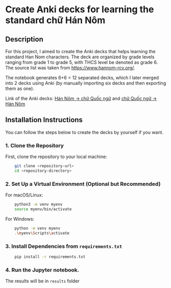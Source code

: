 # Create Anki decks for learning the standard chữ Hán Nôm

## Description
For this project, I aimed to create the Anki decks that helps learning the standard Han Nom characters. The deck are organized by grade levels ranging from grade 1 to grade 5, with THCS level be denoted as grade 6. The source list was taken from https://www.hannom-rcv.org/.

The notebook generates 6+6 = 12 separated decks, which I later merged into 2 decks using Anki (by manually importing six decks and then exporting them as one).

Link of the Anki decks: [Hán Nôm -> chữ Quốc ngữ](https://ankiweb.net/shared/info/447461247) and [chữ Quốc ngữ -> Hán Nôm](https://ankiweb.net/shared/info/737152775)

## Installation Instructions

You can follow the steps below to create the decks by yourself if you want.

### 1. **Clone the Repository**
First, clone the repository to your local machine:

```bash
    git clone <repository-url>
    cd <repository-directory>
```

### 2. **Set Up a Virtual Environment (Optional but Recommended)**

For macOS/Linux:
```bash
    python3 -m venv myenv
    source myenv/bin/activate
```
For Windows:
```bash
    python -m venv myenv
    .\myenv\Scripts\activate
```

### 3. Install Dependencies from `requirements.txt`
```bash
    pip install -r requirements.txt
```
### 4. Run the Jupyter notebook.

The results will be in `results` folder